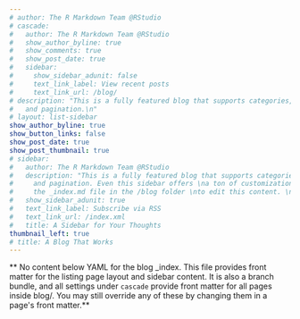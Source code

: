```yaml
---
# author: The R Markdown Team @RStudio
# cascade:
#   author: The R Markdown Team @RStudio
#   show_author_byline: true
#   show_comments: true
#   show_post_date: true
#   sidebar:
#     show_sidebar_adunit: false
#     text_link_label: View recent posts
#     text_link_url: /blog/
# description: "This is a fully featured blog that supports categories, \ntags, series,
#   and pagination.\n"
# layout: list-sidebar
show_author_byline: true
show_button_links: false
show_post_date: true
show_post_thumbnail: true
# sidebar:
#   author: The R Markdown Team @RStudio
#   description: "This is a fully featured blog that supports categories,\ntags, series,
#     and pagination. Even this sidebar offers \na ton of customizations.\n\nCheck out
#     the _index.md file in the /blog folder \nto edit this content. \n"
#   show_sidebar_adunit: true
#   text_link_label: Subscribe via RSS
#   text_link_url: /index.xml
#   title: A Sidebar for Your Thoughts
thumbnail_left: true
# title: A Blog That Works
---
```


** No content below YAML for the blog _index. This file provides front matter for the listing page layout and sidebar content. It is also a branch bundle, and all settings under `cascade` provide front matter for all pages inside blog/. You may still override any of these by changing them in a page's front matter.**
